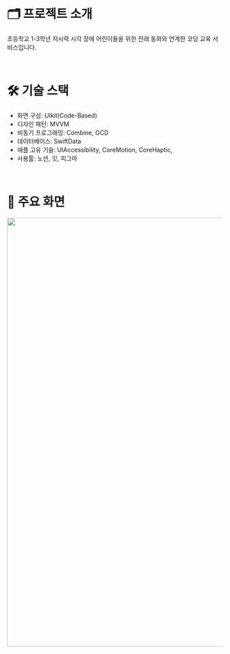 # 🗂️ 프로젝트 소개
초등학교 1-3학년 저시력 시각 장애 어린이들을 위한 전래 동화와 연계한 코딩 교육 서비스입니다.

<br/>

# 🛠️ 기술 스택
- 화면 구성: UIkit(Code-Based)
- 디자인 패턴: MVVM
- 비동기 프로그래밍: Combine, GCD
- 데이터베이스: SwiftData
- 애플 고유 기술: UIAccessibility, CoreMotion, CoreHaptic, 
- 사용툴: 노션, 깃, 피그마
<br/>


# 📱 주요 화면
<img src = "https://github.com/JYPjoy/MacC-Team5-COMBINE/blob/master/screenshot.png?raw=true" width = "1000">


